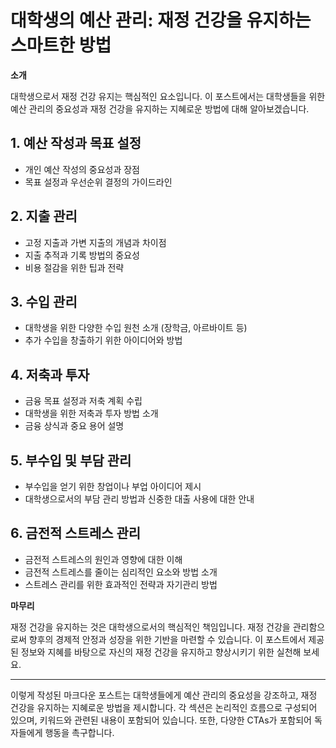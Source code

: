 # 대학생의 예산 관리: 재정 건강을 유지하는 스마트한 방법

**소개**

대학생으로서 재정 건강 유지는 핵심적인 요소입니다. 이 포스트에서는 대학생들을 위한 예산 관리의 중요성과 재정 건강을 유지하는 지혜로운 방법에 대해 알아보겠습니다.

## 1. 예산 작성과 목표 설정

- 개인 예산 작성의 중요성과 장점
- 목표 설정과 우선순위 결정의 가이드라인

## 2. 지출 관리

- 고정 지출과 가변 지출의 개념과 차이점
- 지출 추적과 기록 방법의 중요성
- 비용 절감을 위한 팁과 전략

## 3. 수입 관리

- 대학생을 위한 다양한 수입 원천 소개 (장학금, 아르바이트 등)
- 추가 수입을 창출하기 위한 아이디어와 방법

## 4. 저축과 투자

- 금융 목표 설정과 저축 계획 수립
- 대학생을 위한 저축과 투자 방법 소개
- 금융 상식과 중요 용어 설명

## 5. 부수입 및 부담 관리

- 부수입을 얻기 위한 창업이나 부업 아이디어 제시
- 대학생으로서의 부담 관리 방법과 신중한 대출 사용에 대한 안내

## 6. 금전적 스트레스 관리

- 금전적 스트레스의 원인과 영향에 대한 이해
- 금전적 스트레스를 줄이는 심리적인 요소와 방법 소개
- 스트레스 관리를 위한 효과적인 전략과 자기관리 방법

**마무리**

재정 건강을 유지하는 것은 대학생으로서의 핵심적인 책임입니다. 재정 건강을 관리함으로써 향후의 경제적 안정과 성장을 위한 기반을 마련할 수 있습니다. 이 포스트에서 제공된 정보와 지혜를 바탕으로 자신의 재정 건강을 유지하고 향상시키기 위한 실천해 보세요.

---

이렇게 작성된 마크다운 포스트는 대학생들에게 예산 관리의 중요성을 강조하고, 재정 건강을 유지하는 지혜로운 방법을 제시합니다. 각 섹션은 논리적인 흐름으로 구성되어 있으며, 키워드와 관련된 내용이 포함되어 있습니다. 또한, 다양한 CTAs가 포함되어 독자들에게 행동을 촉구합니다.
